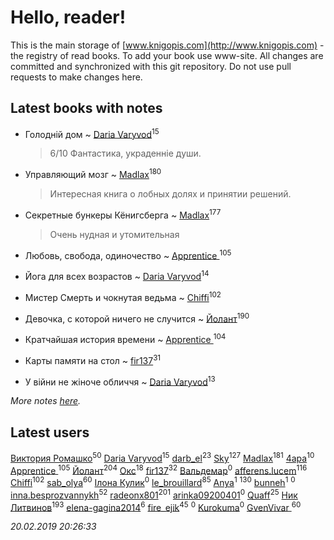# Hello, reader!
This is the main storage of [www.knigopis.com](http://www.knigopis.com) - the registry of read books.
To add your book use www-site. All changes are committed and synchronized with this git repository.
Do not use pull requests to make changes here.


## Latest books with notes
* Голодній дом ~ [Daria Varyvod](users/829/829893410524253-facebook)<sup>15</sup>
    > 6/10 Фантастика, украденніе души.

* Управляющий мозг ~ [Madlax](users/158/158304782-vkontakte)<sup>180</sup>
    > Интересная книга о лобных долях и принятии решений.

* Секретные бункеры Кёнигсберга ~ [Madlax](users/158/158304782-vkontakte)<sup>177</sup>
    > Очень нудная и утомительная

* Любовь, свобода, одиночество ~ [Apprentice ](users/528/52821952-vkontakte)<sup>105</sup>

* Йога для всех возрастов ~ [Daria Varyvod](users/829/829893410524253-facebook)<sup>14</sup>

* Мистер Смерть и чокнутая ведьма ~ [Chiffi](users/105/105831994080785626680-google)<sup>102</sup>

* Девочка, с которой ничего не случится ~ [Йолант](users/104/104690883692185089260-google)<sup>190</sup>

* Кратчайшая история времени ~ [Apprentice ](users/528/52821952-vkontakte)<sup>104</sup>

* Карты памяти на стол ~ [fir137](users/176/176805114-yandex)<sup>31</sup>

* У війни не жіноче обличчя ~ [Daria Varyvod](users/829/829893410524253-facebook)<sup>13</sup>


_More notes [here](latest_books_with_notes.md)._


## Latest users
[Виктория Ромашко](users/180/180843186-vkontakte)<sup>50</sup> 
[Daria Varyvod](users/829/829893410524253-facebook)<sup>15</sup> 
[darb_el](users/184/184135339-vkontakte)<sup>23</sup> 
[Sky](users/118/118049897850017649660-google)<sup>127</sup> 
[Madlax](users/158/158304782-vkontakte)<sup>181</sup> 
[4apa](users/117/117392596378069249667-google)<sup>10</sup> 
[Apprentice ](users/528/52821952-vkontakte)<sup>105</sup> 
[Йолант](users/104/104690883692185089260-google)<sup>204</sup> 
[Окс](users/102/102536471289425216982-google)<sup>18</sup> 
[fir137](users/176/176805114-yandex)<sup>32</sup> 
[Вальдемар](users/614/614649752306644-facebook)<sup>0</sup> 
[afferens.lucem](users/196/196071655-vkontakte)<sup>116</sup> 
[Chiffi](users/105/105831994080785626680-google)<sup>102</sup> 
[sab_olya](users/139/139338401-vkontakte)<sup>60</sup> 
[Ілона Кулик](users/115/115612203632373730372-google)<sup>0</sup> 
[le_brouillard](users/133/13330781-vkontakte)<sup>85</sup> 
[Anya](users/383/383879357-vkontakte)<sup>1</sup> 
[](users/115/115826717712507836033-google)<sup>130</sup> 
[bunneh](users/534/5342064-vkontakte)<sup>1</sup> 
[](users/125/125225849-vkontakte)<sup>0</sup> 
[inna.besprozvannykh](users/733/73323849-yandex)<sup>52</sup> 
[radeonx801](users/973/973496-vkontakte)<sup>201</sup> 
[arinka09200401](users/445/445767549-vkontakte)<sup>0</sup> 
[Quaff](users/122/12267158-vkontakte)<sup>25</sup> 
[Ник Литвинов](users/241/241974816-vkontakte)<sup>193</sup> 
[elena-gagina2014](users/208/208969292-yandex)<sup>6</sup> 
[fire_ejik](users/329/32903202-vkontakte)<sup>45</sup> 
[](users/103/103018351090055633128-google)<sup>0</sup> 
[Kurokuma](users/114/114867625557587940583-google)<sup>0</sup> 
[GvenVivar ](users/158/158266434925901-facebook)<sup>60</sup> 


_20.02.2019 20:26:33_
